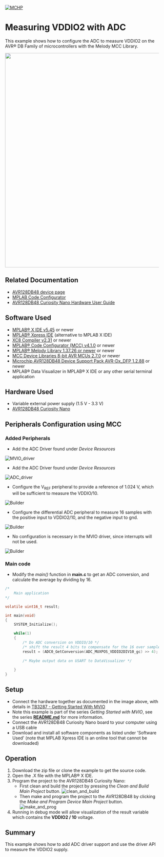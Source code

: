 <!-- Please do not change this logo with link -->
[![MCHP](images/microchip.png)](https://www.microchip.com)

# Measuring VDDIO2 with ADC
This example shows how to configure the ADC to measure VDDIO2 on the AVR® DB Family of microcontrollers with the Melody MCC Library.

<p>
	<img width=700px height=auto src="images/AVR128DB48_CNANO_HDW_MOD.png">
</p>

## Related Documentation

- [AVR128DB48 device page](https://www.microchip.com/wwwproducts/en/AVR128DB48)
- [MPLAB Code Configurator](https://www.microchip.com/en-us/development-tools-tools-and-software/embedded-software-center/mplab-code-configurator)
- [AVR128DB48 Curiosity Nano Hardware User Guide](https://www.microchip.com/DevelopmentTools/ProductDetails/PartNO/EV35L43A)


## Software Used

- [MPLAB® X IDE v5.45](https://www.microchip.com/mplab/mplab-x-ide) or newer
- [MPLAB® Xpress IDE](https://www.microchip.com/xpress) (alternative to MPLAB X IDE)
- [XC8 Compiler v2.31](https://www.microchip.com/mplab/compilers) or newer
- [MPLAB® Code Configurator (MCC) v4.1.0](https://www.microchip.com/mplab/mplab-code-configurator) or newer
- [MPLAB® Melody Library 1.37.26 or newer](https://www.microchip.com/mplab/mplab-code-configurator) or newer
- [MCC Device Libraries 8-bit AVR MCUs 2.7.0](https://www.microchip.com/mplab/mplab-code-configurator) or newer
- [Microchip AVR128DB48 Device Support Pack AVR-Dx_DFP 1.2.88](https://packs.download.microchip.com/) or newer
-  MPLAB® Data Visualizer in MPLAB® X IDE or any other serial terminal application


## Hardware Used

- Variable external power supply (1.5 V - 3.3 V)
- [AVR128DB48 Curiosity Nano](https://www.microchip.com/DevelopmentTools/ProductDetails/PartNO/EV35L43A)

## Peripherals Configuration using MCC

### Added Peripherals

- Add the ADC Driver found under *Device Resources*

![MVIO_driver](images/MCC_Melody_adding_MVIO_driver.png)

- Add the ADC Driver found under *Device Resources*

![ADC_driver](images/MCC_Melody_adding_ADC_driver.png)

- Configure the V<sub>REF</sub> peripheral to provide a reference of 1.024 V, which will be sufficient to measure the VDDIO/10. 

![Builder](images/MCC_Melody_adding_VREF_config.png)

- Configure the differential ADC peripheral to measure 16 samples with the positive input to VDDIO2/10, and the negative input to gnd.

![Builder](images/MCC_Melody_adding_ADC_config.png)

- No configuration is necessary in the MVIO driver, since interrupts will not be used.

![Builder](images/MCC_Melody_mvio.png)


### Main code

- Modify the *main()* function in **main.c** to get an ADC conversion, and calculate the average by dividing by 16.

```c
/*
    Main application
*/

volatile uint16_t result;

int main(void)
{
    SYSTEM_Initialize();

    while(1)
    {
        /* Do ADC conversion on VDDIO/10 */
        /* shift the result 4 bits to compensate for the 16 over samples*/
        result = (ADC0_GetConversion(ADC_MUXPOS_VDDIO2DIV10_gc) >> 4);
        
        /* Maybe output data on USART to DataVisualizer */
        
    }    
}
```

## Setup

- Connect the hardware together as documented in the image above, with details in [TB3287 - Getting Started With MVIO](https://microchip.com/DS90003287)
- Note this example is part of the series *Getting Started with MVIO*, see the series  [**README.md**](../README.md) for more information.
- Connect the AVR128DB48 Curiosity Nano board to your computer using a USB cable
- Download and install all software components as listed under 'Software Used' (note that MPLAB Xpress IDE is an online tool that cannot be downloaded)


## Operation

1. Download the zip file or clone the example to get the source code.
2. Open the .X file with the MPLAB® X IDE.
3. Program the project to the AVR128DB48 Curiosity Nano: 
	- First clean and build the project by pressing the *Clean and Build Main Project* button.
	![clean_and_build](images/clean_and_build.png)
	- Then make and program the project to the AVR128DB48 by clicking the *Make and Program Device Main Project* button.
	![make_and_prog](images/make_and_prog.png)
4. Running in debug mode will allow visualization of the result variable which contains the **VDDIO2 / 10** voltage.

## Summary

This example shows how to add ADC driver support and use the driver API to measure the VDDIO2 supply.
